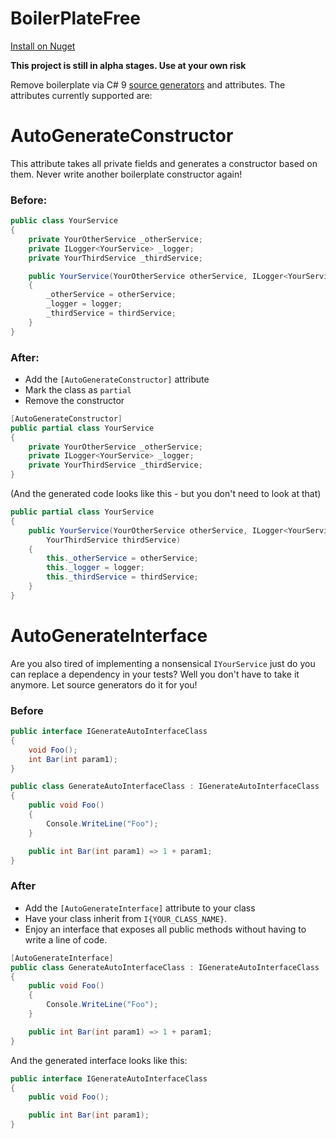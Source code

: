# BoilerPlateFree
[Install on Nuget](https://www.nuget.org/packages/BoilerplateFree/)

**This project is still in alpha stages. Use at your own risk**

Remove boilerplate via C# 9 [source generators](https://devblogs.microsoft.com/dotnet/introducing-c-source-generators/) and attributes. The attributes currently supported are:

# AutoGenerateConstructor
This attribute takes all private fields and generates a constructor based on them. Never write another boilerplate constructor again!

### Before:
```csharp
public class YourService
{
    private YourOtherService _otherService;
    private ILogger<YourService> _logger;
    private YourThirdService _thirdService;

    public YourService(YourOtherService otherService, ILogger<YourService> logger, YourThirdService thirdService)
    {
        _otherService = otherService;
        _logger = logger;
        _thirdService = thirdService;
    }
}
```
### After:
- Add the `[AutoGenerateConstructor]` attribute
- Mark the class as `partial`
- Remove the constructor
```csharp
[AutoGenerateConstructor]
public partial class YourService
{
    private YourOtherService _otherService;
    private ILogger<YourService> _logger;
    private YourThirdService _thirdService;
}
```

(And the generated code looks like this - but you don't need to look at that)
```csharp
public partial class YourService
{
    public YourService(YourOtherService otherService, ILogger<YourService> logger,
        YourThirdService thirdService)
    {
        this._otherService = otherService;
        this._logger = logger;
        this._thirdService = thirdService;
    }
}
```

# AutoGenerateInterface
Are you also tired of implementing a nonsensical `IYourService` just do you can replace a dependency in your tests?
Well you don't have to take it anymore. Let source generators do it for you!
### Before
```csharp
public interface IGenerateAutoInterfaceClass
{
    void Foo();
    int Bar(int param1);
}

public class GenerateAutoInterfaceClass : IGenerateAutoInterfaceClass
{
    public void Foo()
    {
        Console.WriteLine("Foo");
    }

    public int Bar(int param1) => 1 + param1;
}
```
### After
- Add the `[AutoGenerateInterface]` attribute to your class
- Have your class inherit from `I{YOUR_CLASS_NAME}`.
- Enjoy an interface that exposes all public methods without having to write a line of code.
```csharp
[AutoGenerateInterface]
public class GenerateAutoInterfaceClass : IGenerateAutoInterfaceClass
{
    public void Foo()
    {
        Console.WriteLine("Foo");
    }

    public int Bar(int param1) => 1 + param1;
}
```

And the generated interface looks like this:
```csharp
public interface IGenerateAutoInterfaceClass
{
    public void Foo();

    public int Bar(int param1);
}
```
